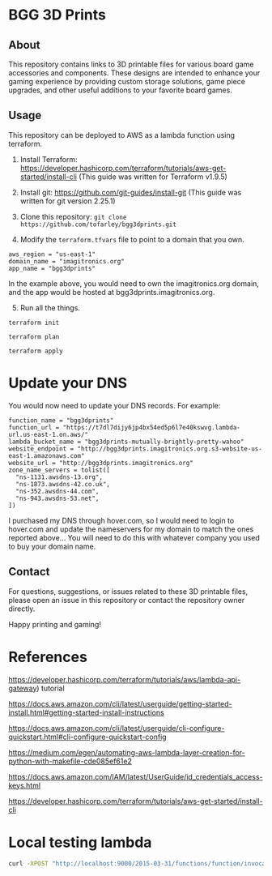 # BGG 3D Prints

## About

This repository contains links to 3D printable files for various board game accessories and components. These designs are intended to enhance your gaming experience by providing custom storage solutions, game piece upgrades, and other useful additions to your favorite board games.

## Usage

This repository can be deployed to AWS as a lambda function using terraform.

1. Install Terraform: https://developer.hashicorp.com/terraform/tutorials/aws-get-started/install-cli (This guide was written for Terraform v1.9.5)

2. Install git: https://github.com/git-guides/install-git (This guide was written for git version 2.25.1)

3. Clone this repository: `git clone https://github.com/tofarley/bgg3dprints.git`

4. Modify the `terraform.tfvars` file to point to a domain that you own.

```
aws_region = "us-east-1"
domain_name = "imagitronics.org"
app_name = "bgg3dprints"
```

In the example above, you would need to own the imagitronics.org domain, and the app would be hosted at bgg3dprints.imagitronics.org.


5. Run all the things.


```terraform init```

```terraform plan```

```terraform apply```

# Update your DNS

You would now need to update your DNS records. For example:

```
function_name = "bgg3dprints"
function_url = "https://t7dl7dijy6jp4bx54ed5p6l7e40kswvg.lambda-url.us-east-1.on.aws/"
lambda_bucket_name = "bgg3dprints-mutually-brightly-pretty-wahoo"
website_endpoint = "http://bgg3dprints.imagitronics.org.s3-website-us-east-1.amazonaws.com"
website_url = "http://bgg3dprints.imagitronics.org"
zone_name_servers = tolist([
  "ns-1131.awsdns-13.org",
  "ns-1873.awsdns-42.co.uk",
  "ns-352.awsdns-44.com",
  "ns-943.awsdns-53.net",
])
```

I purchased my DNS through hover.com, so I would need to login to hover.com and update the nameservers for my domain to match the ones reported above... You will need to do this with whatever company you used to buy your domain name.

## Contact

For questions, suggestions, or issues related to these 3D printable files, please open an issue in this repository or contact the repository owner directly.

Happy printing and gaming!

# References

https://developer.hashicorp.com/terraform/tutorials/aws/lambda-api-gateway) tutorial

https://docs.aws.amazon.com/cli/latest/userguide/getting-started-install.html#getting-started-install-instructions

https://docs.aws.amazon.com/cli/latest/userguide/cli-configure-quickstart.html#cli-configure-quickstart-config

https://medium.com/egen/automating-aws-lambda-layer-creation-for-python-with-makefile-cde085ef61e2

https://docs.aws.amazon.com/IAM/latest/UserGuide/id_credentials_access-keys.html

https://developer.hashicorp.com/terraform/tutorials/aws-get-started/install-cli

# Local testing lambda

```bash
curl -XPOST "http://localhost:9000/2015-03-31/functions/function/invocations" -d '{"queryStringParameters": {"username": "tofarley"}}'
```

